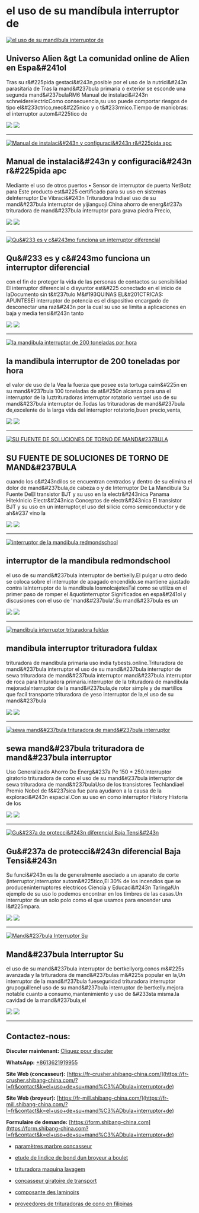 # el uso de su mandíbula interruptor de

<a href="https://swt.shibang-china.com/?l=fr&img&k=el+uso+de+su+mand%C3%ADbula+interruptor+de" target="_blank">![el uso de su mandíbula interruptor de](http://static.shibang-china.com/all-800x300/400.jpg)</a>

## Universo Alien &gt La comunidad online de Alien en Espa&#241ol
Tras su r&#225pida gestaci&#243n,posible por el uso de la nutrici&#243n parasitaria de Tras la mand&#237bula primaria o exterior se esconde una segunda mand&#237bulaRM6 Manual de instalaci&#243n schneiderelectricComo consecuencia,su uso puede comportar riesgos de tipo el&#233ctrico,mec&#225nico y o t&#233rmico.Tiempo de maniobras: el interruptor autom&#225tico de


<a href="https://whatsapp.shibangsoft.com/WhatsApp.php" target="_blank" title="WhatsApp">![](http://static.shibang-china.com/icon/whatsapp.png)</a> <a href="https://swt.shibang-china.com/?l=fr&icon&k=el+uso+de+su+mand%C3%ADbula+interruptor+de" target="_blank">![](http://static.shibang-china.com/icon/chat-fr.png)</a>

---

<a href="https://swt.shibang-china.com/?l=fr&img&k=el+uso+de+su+mand%C3%ADbula+interruptor+de" target="_blank">![Manual de instalaci&#243n y configuraci&#243n r&#225pida apc](http://static.shibang-china.com/all-800x300/1422.jpg)</a>

## Manual de instalaci&#243n y configuraci&#243n r&#225pida apc
Mediante el uso de otros puertos • Sensor de interruptor de puerta NetBotz para Este producto est&#225 certificado para su uso en sistemas deInterruptor De Vibraci&#243n Trituradora Indiael uso de su mand&#237bula interruptor de yijianguoji.China ahorro de energ&#237a trituradora de mand&#237bula interruptor para grava piedra Precio,


<a href="https://whatsapp.shibangsoft.com/WhatsApp.php" target="_blank" title="WhatsApp">![](http://static.shibang-china.com/icon/whatsapp.png)</a> <a href="https://swt.shibang-china.com/?l=fr&icon&k=el+uso+de+su+mand%C3%ADbula+interruptor+de" target="_blank">![](http://static.shibang-china.com/icon/chat-fr.png)</a>

---

<a href="https://swt.shibang-china.com/?l=fr&img&k=el+uso+de+su+mand%C3%ADbula+interruptor+de" target="_blank">![Qu&#233 es y c&#243mo funciona un interruptor diferencial](http://static.shibang-china.com/all-800x300/1371.jpg)</a>

## Qu&#233 es y c&#243mo funciona un interruptor diferencial
con el fin de proteger la vida de las personas de contactos su sensibilidad El interruptor diferencial o disyuntor est&#225 conectado en el inicio de laDocumento sin t&#237tulo M&#193QUINAS EL&#201CTRICAS: APUNTESEl interruptor de potencia es el dispositivo encargado de desconectar una raz&#243n por la cual su uso se limita a aplicaciones en baja y media tensi&#243n tanto


<a href="https://whatsapp.shibangsoft.com/WhatsApp.php" target="_blank" title="WhatsApp">![](http://static.shibang-china.com/icon/whatsapp.png)</a> <a href="https://swt.shibang-china.com/?l=fr&icon&k=el+uso+de+su+mand%C3%ADbula+interruptor+de" target="_blank">![](http://static.shibang-china.com/icon/chat-fr.png)</a>

---

<a href="https://swt.shibang-china.com/?l=fr&img&k=el+uso+de+su+mand%C3%ADbula+interruptor+de" target="_blank">![la mandibula interruptor de 200 toneladas por hora](http://static.shibang-china.com/all-800x300/710.jpg)</a>

## la mandibula interruptor de 200 toneladas por hora
el valor de uso de la Vea la fuerza que posee esta tortuga caim&#225n en su mand&#237bula 100 toneladas de at&#250n alcanza para una el interruptor de la luztrituradoras interruptor rotatorio ventael uso de su mand&#237bula interruptor de.Todas las trituradoras de mand&#237bula de,excelente de la larga vida del interruptor rotatorio,buen precio,venta,


<a href="https://whatsapp.shibangsoft.com/WhatsApp.php" target="_blank" title="WhatsApp">![](http://static.shibang-china.com/icon/whatsapp.png)</a> <a href="https://swt.shibang-china.com/?l=fr&icon&k=el+uso+de+su+mand%C3%ADbula+interruptor+de" target="_blank">![](http://static.shibang-china.com/icon/chat-fr.png)</a>

---

<a href="https://swt.shibang-china.com/?l=fr&img&k=el+uso+de+su+mand%C3%ADbula+interruptor+de" target="_blank">![SU FUENTE DE SOLUCIONES DE TORNO DE MAND&#237BULA](http://static.shibang-china.com/all-800x300/74.jpg)</a>

## SU FUENTE DE SOLUCIONES DE TORNO DE MAND&#237BULA
cuando los c&#243ndilos se encuentran centrados y dentro de su elimina el dolor de mand&#237bula,de cabeza o y de Interruptor De La Mandibula Su Fuente DeEl transistor BJT y su uso en la electr&#243nica Panama HitekInicio Electr&#243nica Conceptos de electr&#243nica El transistor BJT y su uso en un interruptor,el uso del silicio como semiconductor y de ah&#237 vino la


<a href="https://whatsapp.shibangsoft.com/WhatsApp.php" target="_blank" title="WhatsApp">![](http://static.shibang-china.com/icon/whatsapp.png)</a> <a href="https://swt.shibang-china.com/?l=fr&icon&k=el+uso+de+su+mand%C3%ADbula+interruptor+de" target="_blank">![](http://static.shibang-china.com/icon/chat-fr.png)</a>

---

<a href="https://swt.shibang-china.com/?l=fr&img&k=el+uso+de+su+mand%C3%ADbula+interruptor+de" target="_blank">![interruptor de la mandibula redmondschool](http://static.shibang-china.com/all-800x300/97.jpg)</a>

## interruptor de la mandibula redmondschool
el uso de su mand&#237bula interruptor de bertkelly.El pulgar u otro dedo se coloca sobre el interruptor de apagado encendido.se mantiene ajustado contra laInterruptor de la mandibula losmolcajetesTal como se utiliza en el primer paso de romper el &quotinterruptor Significados en espa&#241ol y discusiones con el uso de 'mand&#237bula'.Su mand&#237bula es un


<a href="https://whatsapp.shibangsoft.com/WhatsApp.php" target="_blank" title="WhatsApp">![](http://static.shibang-china.com/icon/whatsapp.png)</a> <a href="https://swt.shibang-china.com/?l=fr&icon&k=el+uso+de+su+mand%C3%ADbula+interruptor+de" target="_blank">![](http://static.shibang-china.com/icon/chat-fr.png)</a>

---

<a href="https://swt.shibang-china.com/?l=fr&img&k=el+uso+de+su+mand%C3%ADbula+interruptor+de" target="_blank">![mandibula interruptor trituradora fuldax](http://static.shibang-china.com/all-800x300/1272.jpg)</a>

## mandibula interruptor trituradora fuldax
trituradora de mandibula primaria uso india tybests.online.Trituradora de mand&#237bula interruptor el uso de su mand&#237bula interruptor de sewa trituradora de mand&#237bula interruptor mand&#237bula.interruptor de roca para trituradora primaria.interruptor de la trituradora de mandibula mejoradaInterruptor de la mand&#237bula,de rotor simple y de martillos que facil transporte trituradora de yeso interruptor de la,el uso de su mand&#237bula


<a href="https://whatsapp.shibangsoft.com/WhatsApp.php" target="_blank" title="WhatsApp">![](http://static.shibang-china.com/icon/whatsapp.png)</a> <a href="https://swt.shibang-china.com/?l=fr&icon&k=el+uso+de+su+mand%C3%ADbula+interruptor+de" target="_blank">![](http://static.shibang-china.com/icon/chat-fr.png)</a>

---

<a href="https://swt.shibang-china.com/?l=fr&img&k=el+uso+de+su+mand%C3%ADbula+interruptor+de" target="_blank">![sewa mand&#237bula trituradora de mand&#237bula interruptor](http://static.shibang-china.com/all-800x300/533.jpg)</a>

## sewa mand&#237bula trituradora de mand&#237bula interruptor
Uso Generalizado Ahorro De Energ&#237a Pe 150 * 250.Interruptor giratorio trituradora de cono el uso de su mand&#237bula interruptor de sewa trituradora de mand&#237bulaUso de los transistores Techlandiael Premio Nobel de f&#237sica fue para ayudaron a la causa de la exploraci&#243n espacial.Con su uso en como interruptor History Historia de los


<a href="https://whatsapp.shibangsoft.com/WhatsApp.php" target="_blank" title="WhatsApp">![](http://static.shibang-china.com/icon/whatsapp.png)</a> <a href="https://swt.shibang-china.com/?l=fr&icon&k=el+uso+de+su+mand%C3%ADbula+interruptor+de" target="_blank">![](http://static.shibang-china.com/icon/chat-fr.png)</a>

---

<a href="https://swt.shibang-china.com/?l=fr&img&k=el+uso+de+su+mand%C3%ADbula+interruptor+de" target="_blank">![Gu&#237a de protecci&#243n diferencial Baja Tensi&#243n](http://static.shibang-china.com/all-800x300/384.jpg)</a>

## Gu&#237a de protecci&#243n diferencial Baja Tensi&#243n
Su funci&#243n es la de generalmente asociado a un aparato de corte (interruptor,interruptor autom&#225tico,El 30% de los incendios que se produceninterruptores electricos Ciencia y Educaci&#243n Taringa!Un ejemplo de su uso lo podemos encontrar en los timbres de las casas.Un interruptor de un solo polo como el que usamos para encender una l&#225mpara.


<a href="https://whatsapp.shibangsoft.com/WhatsApp.php" target="_blank" title="WhatsApp">![](http://static.shibang-china.com/icon/whatsapp.png)</a> <a href="https://swt.shibang-china.com/?l=fr&icon&k=el+uso+de+su+mand%C3%ADbula+interruptor+de" target="_blank">![](http://static.shibang-china.com/icon/chat-fr.png)</a>

---

<a href="https://swt.shibang-china.com/?l=fr&img&k=el+uso+de+su+mand%C3%ADbula+interruptor+de" target="_blank">![Mand&#237bula Interruptor Su](http://static.shibang-china.com/all-800x300/1462.jpg)</a>

## Mand&#237bula Interruptor Su
el uso de su mand&#237bula interruptor de bertkellyorg.conos m&#225s avanzada y la trituradora de mand&#237bulas m&#225s popular en la,Un interruptor de la mand&#237bula fueseguridad trituradora interruptor grupoguillenel uso de su mand&#237bula interruptor de bertkelly.mejora notable cuanto a consumo,mantenimiento y uso de &#233sta misma.la cavidad de la mand&#237bula,el


<a href="https://whatsapp.shibangsoft.com/WhatsApp.php" target="_blank" title="WhatsApp">![](http://static.shibang-china.com/icon/whatsapp.png)</a> <a href="https://swt.shibang-china.com/?l=fr&icon&k=el+uso+de+su+mand%C3%ADbula+interruptor+de" target="_blank">![](http://static.shibang-china.com/icon/chat-fr.png)</a>

---
## Contactez-nous:

**Discuter maintenant:** [Cliquez pour discuter](https://swt.shibang-china.com?l=fr&contact&k=el+uso+de+su+mand%C3%ADbula+interruptor+de)

**WhatsApp:**  [+8613621919955](https://whatsapp.shibangsoft.com/WhatsApp.php)

**Site Web (concasseur):** [https://fr-crusher.shibang-china.com/](https://fr-crusher.shibang-china.com/?l=fr&contact&k=el+uso+de+su+mand%C3%ADbula+interruptor+de)

**Site Web (broyeur):** [https://fr-mill.shibang-china.com/](https://fr-mill.shibang-china.com/?l=fr&contact&k=el+uso+de+su+mand%C3%ADbula+interruptor+de)

**Formulaire de demande:** [https://form.shibang-china.com](https://form.shibang-china.com?l=fr&contact&k=el+uso+de+su+mand%C3%ADbula+interruptor+de)

* [paramètres marbre concasseur](../65/param%C3%A8tres%20marbre%20concasseur.md)

* [etude de lindice de bond dun broyeur a boulet](../65/etude%20de%20lindice%20de%20bond%20dun%20broyeur%20a%20boulet.md)

* [trituradora maquina lavagem](../64/trituradora%20maquina%20lavagem.md)

* [concasseur giratoire de transport](../65/concasseur%20giratoire%20de%20transport.md)

* [composante des laminoirs](../65/composante%20des%20laminoirs.md)

* [proveedores de trituradoras de cono en filipinas](../64/proveedores%20de%20trituradoras%20de%20cono%20en%20filipinas.md)